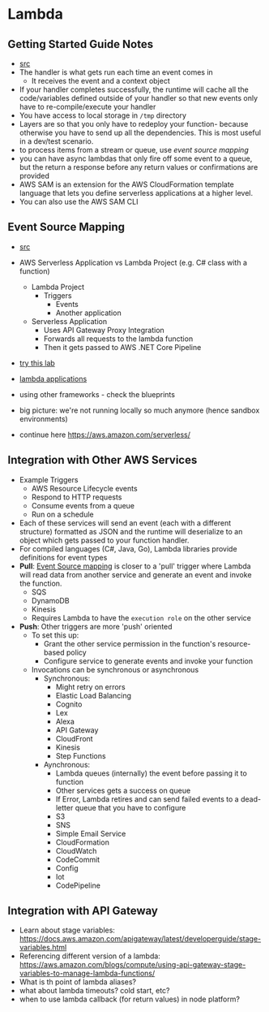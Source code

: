 Lambda
===============

## Getting Started Guide Notes
- [src](https://docs.aws.amazon.com/lambda/latest/dg/getting-started.html)
- The handler is what gets run each time an event comes in
  - It receives the event and a context object
- If your handler completes successfully, the runtime will cache all the code/variables defined outside of your handler so that new events only have to re-compile/execute your handler
- You have access to local storage in `/tmp` directory
- Layers are so that you only have to redeploy your function- because otherwise you have to send up all the dependencies.  This is most useful in a dev/test scenario.
- to process items from a stream or queue, use *event source mapping*
- you can have async lambdas that only fire off some event to a queue, but the return a response before any return values or confirmations are provided
- AWS SAM is an extension for the AWS CloudFormation template language that lets you define serverless applications at a higher level.
- You can also use the AWS SAM CLI

## Event Source Mapping
- [src](https://docs.aws.amazon.com/lambda/latest/dg/invocation-eventsourcemapping.html)


- AWS Serverless Application vs Lambda Project (e.g. C# class with a function)
  - Lambda Project
    - Triggers
      - Events
      - Another application
  - Serverless Application
    - Uses API Gateway Proxy Integration
    - Forwards all requests to the lambda function
    - Then it gets passed to AWS .NET Core Pipeline



- [try this lab](https://aws.amazon.com/getting-started/projects/build-serverless-web-app-lambda-apigateway-s3-dynamodb-cognito/)

- [lambda applications](https://docs.aws.amazon.com/lambda/latest/dg/deploying-lambda-apps.html)

- using other frameworks - check the blueprints
- big picture: we're not running locally so much anymore (hence sandbox environments)

- continue here https://aws.amazon.com/serverless/

## Integration with Other AWS Services
- Example Triggers
  - AWS Resource Lifecycle events
  - Respond to HTTP requests
  - Consume events from a queue
  - Run on a schedule
- Each of these services will send an event (each with a different structure) formatted as JSON and the runtime will deserialize to an object which gets passed to your function handler.
- For compiled languages (C#, Java, Go), Lambda libraries provide definitions for event types
- **Pull**: [Event Source mapping](https://docs.aws.amazon.com/lambda/latest/dg/invocation-eventsourcemapping.html) is closer to a 'pull' trigger where Lambda will read data from another service and generate an event and invoke the function.
  - SQS
  - DynamoDB
  - Kinesis
  - Requires Lambda to have the `execution role` on the other service
- **Push**: Other triggers are more 'push' oriented
  - To set this up:
    - Grant the other service permission in the function's resource-based policy
    - Configure service to generate events and invoke your function
  - Invocations can be synchronous or asynchronous
    - Synchronous:
      - Might retry on errors
      - Elastic Load Balancing
      - Cognito
      - Lex
      - Alexa
      - API Gateway
      - CloudFront
      - Kinesis
      - Step Functions
    - Aynchronous:
      - Lambda queues (internally) the event before passing it to function
      - Other services gets a success on queue
      - If Error, Lambda retires and can send failed events to a dead-letter queue that you have to configure 
      - S3
      - SNS
      - Simple Email Service
      - CloudFormation
      - CloudWatch
      - CodeCommit
      - Config
      - Iot
      - CodePipeline

## Integration with API Gateway
- Learn about stage variables: https://docs.aws.amazon.com/apigateway/latest/developerguide/stage-variables.html
- Referencing different version of a lambda: https://aws.amazon.com/blogs/compute/using-api-gateway-stage-variables-to-manage-lambda-functions/
- What is th point of lambda aliases?
- what about lambda timeouts? cold start, etc?
- when to use lambda callback (for return values) in node platform?



